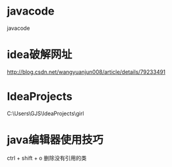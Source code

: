 # javacode
javacode

# idea破解网址
http://blog.csdn.net/wangyuanjun008/article/details/79233491

# IdeaProjects 
C:\Users\GJS\IdeaProjects\girl

# java编辑器使用技巧
ctrl + shift + o 删除没有引用的类
